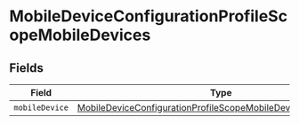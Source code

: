 # MobileDeviceConfigurationProfileScopeMobileDevices


## Fields

| Field                                                                                                                                                   | Type                                                                                                                                                    | Required                                                                                                                                                | Description                                                                                                                                             |
| ------------------------------------------------------------------------------------------------------------------------------------------------------- | ------------------------------------------------------------------------------------------------------------------------------------------------------- | ------------------------------------------------------------------------------------------------------------------------------------------------------- | ------------------------------------------------------------------------------------------------------------------------------------------------------- |
| `mobileDevice`                                                                                                                                          | [MobileDeviceConfigurationProfileScopeMobileDevicesMobileDevice](../../models/shared/mobiledeviceconfigurationprofilescopemobiledevicesmobiledevice.md) | :heavy_minus_sign:                                                                                                                                      | N/A                                                                                                                                                     |